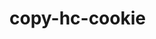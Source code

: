 <!--
 * @Author: Mukti
 * @Date: 2022-04-20 14:47:37
 * @LastEditTime: 2022-04-20 17:29:09
 * @LastEditors: Mukti
-->
# copy-hc-cookie